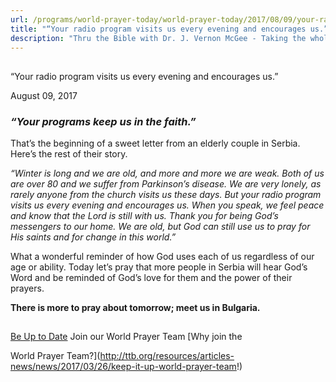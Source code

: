```yaml
---
url: /programs/world-prayer-today/world-prayer-today/2017/08/09/your-radio-program-visits-us-every-evening-and-encourages-us-
title: "“Your radio program visits us every evening and encourages us.”"
description: "Thru the Bible with Dr. J. Vernon McGee - Taking the whole Word to the whole world"
---
```







## 
 “Your radio program visits us every evening and encourages us.”


August 09, 2017




### *“Your programs keep us in the faith.”*


That’s the beginning of a sweet letter from an elderly couple in Serbia. Here’s the rest of their story.


*“Winter is long and we are old, and more and more we are weak. Both of us are over 80 and we suffer from Parkinson’s disease. We are very lonely, as rarely anyone from the church visits us these days. But your radio program visits us every evening and encourages us. When you speak, we feel peace and know that the Lord is still with us. Thank you for being God’s messengers to our home. We are old, but God can still use us to pray for His saints and for change in this world.”*


What a wonderful reminder of how God uses each of us regardless of our age or ability. Today let’s pray that more people in Serbia will hear God’s Word and be reminded of God’s love for them and the power of their prayers. 


**There is more to pray about tomorrow; meet us in Bulgaria.**







## 




[Be Up to Date](http://feeds.feedburner.com/WorldPrayerToday "World Prayer Today RSS Feed")
Join our World Prayer Team
[Why join the  

World Prayer Team?](http://ttb.org/resources/articles-news/news/2017/03/26/keep-it-up-world-prayer-team!)




